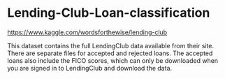 # Lending-Club-Loan-classification
https://www.kaggle.com/wordsforthewise/lending-club


This dataset contains the full LendingClub data available from their site. There are separate files for accepted and rejected loans. The accepted loans also include the FICO scores, which can only be downloaded when you are signed in to LendingClub and download the data.
